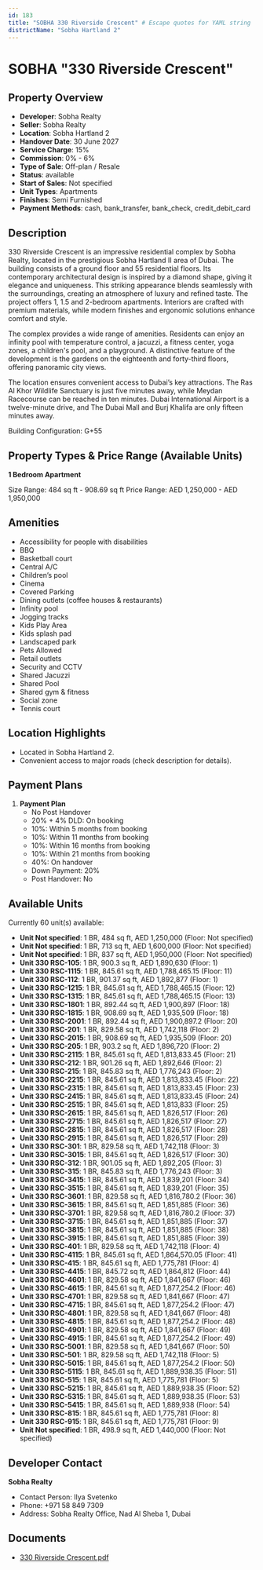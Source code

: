 ```yaml
---
id: 183
title: "SOBHA 330 Riverside Crescent" # Escape quotes for YAML string
districtName: "Sobha Hartland 2"
---
```


# SOBHA "330 Riverside Crescent"

## Property Overview
- **Developer**: Sobha Realty
- **Seller**: Sobha Realty
- **Location**: Sobha Hartland 2
- **Handover Date**: 30 June 2027
- **Service Charge**: 15%
- **Commission**: 0% - 6%
- **Type of Sale**: Off-plan / Resale
- **Status**: available
- **Start of Sales**: Not specified
- **Unit Types**: Apartments
- **Finishes**: Semi Furnished
- **Payment Methods**: cash, bank_transfer, bank_check, credit_debit_card

## Description
330 Riverside Crescent is an impressive residential complex by Sobha Realty, located in the prestigious Sobha Hartland II area of Dubai. The building consists of a ground floor and 55 residential floors. Its contemporary architectural design is inspired by a diamond shape, giving it elegance and uniqueness. This striking appearance blends seamlessly with the surroundings, creating an atmosphere of luxury and refined taste. The project offers 1, 1.5 and 2-bedroom apartments. Interiors are crafted with premium materials, while modern finishes and ergonomic solutions enhance comfort and style.

The complex provides a wide range of amenities. Residents can enjoy an infinity pool with temperature control, a jacuzzi, a fitness center, yoga zones, a children's pool, and a playground. A distinctive feature of the development is the gardens on the eighteenth and forty-third floors, offering panoramic city views.

The location ensures convenient access to Dubai’s key attractions. The Ras Al Khor Wildlife Sanctuary is just five minutes away, while Meydan Racecourse can be reached in ten minutes. Dubai International Airport is a twelve-minute drive, and The Dubai Mall and Burj Khalifa are only fifteen minutes away.

Building Configuration: G+55

## Property Types & Price Range (Available Units)
**1 Bedroom Apartment**

Size Range: 484 sq ft - 908.69 sq ft
Price Range: AED 1,250,000 - AED 1,950,000

## Amenities
- Accessibility for people with disabilities
- BBQ
- Basketball court
- Central A/C
- Children’s pool
- Cinema
- Covered Parking
- Dining outlets  (coffee houses & restaurants)
- Infinity pool
- Jogging tracks
- Kids Play Area
- Kids splash pad
- Landscaped park
- Pets Allowed
- Retail outlets
- Security and CCTV
- Shared Jacuzzi
- Shared Pool
- Shared gym & fitness
- Social zone
- Tennis court

## Location Highlights
- Located in Sobha Hartland 2.
- Convenient access to major roads (check description for details).

## Payment Plans
1. **Payment Plan**
   - No Post Handover
   - 20% + 4% DLD: On booking
   - 10%: Within 5 months from booking
   - 10%: Within 11 months from booking
   - 10%: Within 16 months from booking
   - 10%: Within 21 months from booking
   - 40%: On handover
   - Down Payment: 20%
   - Post Handover: No

## Available Units
Currently 60 unit(s) available:
- **Unit Not specified**: 1 BR, 484 sq ft, AED 1,250,000 (Floor: Not specified)
- **Unit Not specified**: 1 BR, 713 sq ft, AED 1,600,000 (Floor: Not specified)
- **Unit Not specified**: 1 BR, 837 sq ft, AED 1,950,000 (Floor: Not specified)
- **Unit 330 RSC-105**: 1 BR, 900.3 sq ft, AED 1,890,630 (Floor: 1)
- **Unit 330 RSC-1115**: 1 BR, 845.61 sq ft, AED 1,788,465.15 (Floor: 11)
- **Unit 330 RSC-112**: 1 BR, 901.37 sq ft, AED 1,892,877 (Floor: 1)
- **Unit 330 RSC-1215**: 1 BR, 845.61 sq ft, AED 1,788,465.15 (Floor: 12)
- **Unit 330 RSC-1315**: 1 BR, 845.61 sq ft, AED 1,788,465.15 (Floor: 13)
- **Unit 330 RSC-1801**: 1 BR, 892.44 sq ft, AED 1,900,897 (Floor: 18)
- **Unit 330 RSC-1815**: 1 BR, 908.69 sq ft, AED 1,935,509 (Floor: 18)
- **Unit 330 RSC-2001**: 1 BR, 892.44 sq ft, AED 1,900,897.2 (Floor: 20)
- **Unit 330 RSC-201**: 1 BR, 829.58 sq ft, AED 1,742,118 (Floor: 2)
- **Unit 330 RSC-2015**: 1 BR, 908.69 sq ft, AED 1,935,509 (Floor: 20)
- **Unit 330 RSC-205**: 1 BR, 903.2 sq ft, AED 1,896,720 (Floor: 2)
- **Unit 330 RSC-2115**: 1 BR, 845.61 sq ft, AED 1,813,833.45 (Floor: 21)
- **Unit 330 RSC-212**: 1 BR, 901.26 sq ft, AED 1,892,646 (Floor: 2)
- **Unit 330 RSC-215**: 1 BR, 845.83 sq ft, AED 1,776,243 (Floor: 2)
- **Unit 330 RSC-2215**: 1 BR, 845.61 sq ft, AED 1,813,833.45 (Floor: 22)
- **Unit 330 RSC-2315**: 1 BR, 845.61 sq ft, AED 1,813,833.45 (Floor: 23)
- **Unit 330 RSC-2415**: 1 BR, 845.61 sq ft, AED 1,813,833.45 (Floor: 24)
- **Unit 330 RSC-2515**: 1 BR, 845.61 sq ft, AED 1,813,833 (Floor: 25)
- **Unit 330 RSC-2615**: 1 BR, 845.61 sq ft, AED 1,826,517 (Floor: 26)
- **Unit 330 RSC-2715**: 1 BR, 845.61 sq ft, AED 1,826,517 (Floor: 27)
- **Unit 330 RSC-2815**: 1 BR, 845.61 sq ft, AED 1,826,517 (Floor: 28)
- **Unit 330 RSC-2915**: 1 BR, 845.61 sq ft, AED 1,826,517 (Floor: 29)
- **Unit 330 RSC-301**: 1 BR, 829.58 sq ft, AED 1,742,118 (Floor: 3)
- **Unit 330 RSC-3015**: 1 BR, 845.61 sq ft, AED 1,826,517 (Floor: 30)
- **Unit 330 RSC-312**: 1 BR, 901.05 sq ft, AED 1,892,205 (Floor: 3)
- **Unit 330 RSC-315**: 1 BR, 845.83 sq ft, AED 1,776,243 (Floor: 3)
- **Unit 330 RSC-3415**: 1 BR, 845.61 sq ft, AED 1,839,201 (Floor: 34)
- **Unit 330 RSC-3515**: 1 BR, 845.61 sq ft, AED 1,839,201 (Floor: 35)
- **Unit 330 RSC-3601**: 1 BR, 829.58 sq ft, AED 1,816,780.2 (Floor: 36)
- **Unit 330 RSC-3615**: 1 BR, 845.61 sq ft, AED 1,851,885 (Floor: 36)
- **Unit 330 RSC-3701**: 1 BR, 829.58 sq ft, AED 1,816,780.2 (Floor: 37)
- **Unit 330 RSC-3715**: 1 BR, 845.61 sq ft, AED 1,851,885 (Floor: 37)
- **Unit 330 RSC-3815**: 1 BR, 845.61 sq ft, AED 1,851,885 (Floor: 38)
- **Unit 330 RSC-3915**: 1 BR, 845.61 sq ft, AED 1,851,885 (Floor: 39)
- **Unit 330 RSC-401**: 1 BR, 829.58 sq ft, AED 1,742,118 (Floor: 4)
- **Unit 330 RSC-4115**: 1 BR, 845.61 sq ft, AED 1,864,570.05 (Floor: 41)
- **Unit 330 RSC-415**: 1 BR, 845.61 sq ft, AED 1,775,781 (Floor: 4)
- **Unit 330 RSC-4415**: 1 BR, 845.72 sq ft, AED 1,864,812 (Floor: 44)
- **Unit 330 RSC-4601**: 1 BR, 829.58 sq ft, AED 1,841,667 (Floor: 46)
- **Unit 330 RSC-4615**: 1 BR, 845.61 sq ft, AED 1,877,254.2 (Floor: 46)
- **Unit 330 RSC-4701**: 1 BR, 829.58 sq ft, AED 1,841,667 (Floor: 47)
- **Unit 330 RSC-4715**: 1 BR, 845.61 sq ft, AED 1,877,254.2 (Floor: 47)
- **Unit 330 RSC-4801**: 1 BR, 829.58 sq ft, AED 1,841,667 (Floor: 48)
- **Unit 330 RSC-4815**: 1 BR, 845.61 sq ft, AED 1,877,254.2 (Floor: 48)
- **Unit 330 RSC-4901**: 1 BR, 829.58 sq ft, AED 1,841,667 (Floor: 49)
- **Unit 330 RSC-4915**: 1 BR, 845.61 sq ft, AED 1,877,254.2 (Floor: 49)
- **Unit 330 RSC-5001**: 1 BR, 829.58 sq ft, AED 1,841,667 (Floor: 50)
- **Unit 330 RSC-501**: 1 BR, 829.58 sq ft, AED 1,742,118 (Floor: 5)
- **Unit 330 RSC-5015**: 1 BR, 845.61 sq ft, AED 1,877,254.2 (Floor: 50)
- **Unit 330 RSC-5115**: 1 BR, 845.61 sq ft, AED 1,889,938.35 (Floor: 51)
- **Unit 330 RSC-515**: 1 BR, 845.61 sq ft, AED 1,775,781 (Floor: 5)
- **Unit 330 RSC-5215**: 1 BR, 845.61 sq ft, AED 1,889,938.35 (Floor: 52)
- **Unit 330 RSC-5315**: 1 BR, 845.61 sq ft, AED 1,889,938.35 (Floor: 53)
- **Unit 330 RSC-5415**: 1 BR, 845.61 sq ft, AED 1,889,938 (Floor: 54)
- **Unit 330 RSC-815**: 1 BR, 845.61 sq ft, AED 1,775,781 (Floor: 8)
- **Unit 330 RSC-915**: 1 BR, 845.61 sq ft, AED 1,775,781 (Floor: 9)
- **Unit Not specified**: 1 BR, 498.9 sq ft, AED 1,440,000 (Floor: Not specified)

## Developer Contact
**Sobha Realty**
- Contact Person: Ilya Svetenko
- Phone: +971 58 849 7309
- Address: Sobha Realty Office, Nad Al Sheba 1, Dubai

## Documents
- [330 Riverside Crescent.pdf](https://cdn.geniemap.net/2023/09/23/zzfCaS8OncOTGJENVMOjRSK8HmcV8MeE4XQYVxas.pdf)
